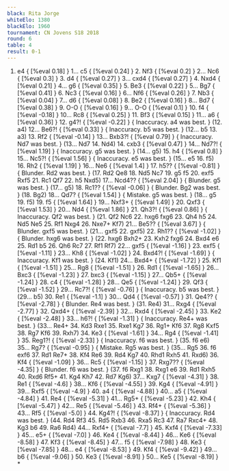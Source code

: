 ```yaml
---
black: Rita Jorge
whiteElo: 1380
blackElo: 1960
tournament: CN Jovens S18 2018
round: 6
table: 4
result: 0-1
---
```


1. e4 { [%eval 0.18] } 1... c5 { [%eval 0.24] } 2. Nf3 { [%eval 0.2] } 2... Nc6 { [%eval 0.3] } 3. d4 { [%eval 0.27] } 3... cxd4 { [%eval 0.27] } 4. Nxd4 { [%eval 0.21] } 4... g6 { [%eval 0.35] } 5. Be3 { [%eval 0.22] } 5... Bg7 { [%eval 0.41] } 6. Nc3 { [%eval 0.16] } 6... Nf6 { [%eval 0.26] } 7. Nb3 { [%eval 0.04] } 7... d6 { [%eval 0.08] } 8. Be2 { [%eval 0.16] } 8... Bd7 { [%eval 0.38] } 9. O-O { [%eval 0.16] } 9... O-O { [%eval 0.1] } 10. f4 { [%eval -0.18] } 10... Rc8 { [%eval 0.25] } 11. Bf3 { [%eval 0.15] } 11... a6 { [%eval 0.36] } 12. g4?! { [%eval -0.22] } { Inaccuracy. a4 was best. } (12. a4) 12... Be6?! { [%eval 0.33] } { Inaccuracy. b5 was best. } (12... b5 13. a3) 13. Rf2 { [%eval -0.14] } 13... Bxb3?! { [%eval 0.79] } { Inaccuracy. Nd7 was best. } (13... Nd7 14. Nd4) 14. cxb3 { [%eval 0.47] } 14... Nd7?! { [%eval 1.19] } { Inaccuracy. g5 was best. } (14... g5) 15. h4 { [%eval 0.8] } 15... Nc5?! { [%eval 1.56] } { Inaccuracy. e5 was best. } (15... e5 16. f5) 16. Rh2 { [%eval 1.19] } 16... Ne6 { [%eval 1.4] } 17. h5?? { [%eval -0.81] } { Blunder. Rd2 was best. } (17. Rd2 Qe8 18. Nd5 Nc7 19. g5 f5 20. exf5 Rxf5 21. Rc1 Qf7 22. h5 Nxd5) 17... Ncd4?? { [%eval 2.04] } { Blunder. g5 was best. } (17... g5) 18. Rc1?? { [%eval -0.06] } { Blunder. Bg2 was best. } (18. Bg2) 18... Qd7? { [%eval 1.54] } { Mistake. g5 was best. } (18... g5 19. f5) 19. f5 { [%eval 1.64] } 19... Nxf3+ { [%eval 1.49] } 20. Qxf3 { [%eval 1.53] } 20... Nd4 { [%eval 1.86] } 21. Qh3?! { [%eval 0.86] } { Inaccuracy. Qf2 was best. } (21. Qf2 Nc6 22. hxg6 fxg6 23. Qh4 h5 24. Nd5 Ne5 25. Rf1 Nxg4 26. Nxe7+ Kf7) 21... Be5?? { [%eval 3.67] } { Blunder. gxf5 was best. } (21... gxf5 22. gxf5) 22. Rh1?? { [%eval -1.02] } { Blunder. hxg6 was best. } (22. hxg6 Bxh2+ 23. Kxh2 fxg6 24. Bxd4 e6 25. Rd1 b5 26. Qh6 Rc7 27. Rf1 Rf7) 22... gxf5 { [%eval -1.16] } 23. exf5 { [%eval -1.11] } 23... Kh8 { [%eval -1.02] } 24. Bxd4?! { [%eval -1.69] } { Inaccuracy. Kf1 was best. } (24. Kf1) 24... Bxd4+ { [%eval -1.72] } 25. Kf1 { [%eval -1.51] } 25... Rg8 { [%eval -1.51] } 26. Rd1 { [%eval -1.65] } 26... Bxc3 { [%eval -1.23] } 27. bxc3 { [%eval -1.15] } 27... Qb5+ { [%eval -1.24] } 28. c4 { [%eval -1.28] } 28... Qe5 { [%eval -1.24] } 29. Qf3 { [%eval -1.52] } 29... Rc7?! { [%eval -0.76] } { Inaccuracy. b5 was best. } (29... b5) 30. Re1 { [%eval -1.1] } 30... Qd4 { [%eval -0.57] } 31. Qe4?? { [%eval -2.78] } { Blunder. Re4 was best. } (31. Re4) 31... Rxg4 { [%eval -2.77] } 32. Qxd4+ { [%eval -2.39] } 32... Rxd4 { [%eval -2.45] } 33. Ke2 { [%eval -2.48] } 33... h6?! { [%eval -1.31] } { Inaccuracy. Re4+ was best. } (33... Re4+ 34. Kd3 Rxe1 35. Rxe1 Kg7 36. Rg1+ Kf6 37. Rg8 Kxf5 38. Rg7 Kf6 39. Rxh7) 34. Ke3 { [%eval -1.61] } 34... Rg4 { [%eval -1.41] } 35. Reg1?! { [%eval -2.33] } { Inaccuracy. f6 was best. } (35. f6 e6) 35... Rg7? { [%eval -0.95] } { Mistake. Rg5 was best. } (35... Rg5 36. f6 exf6 37. Rd1 Re7+ 38. Kf4 Re6 39. Rd4 Kg7 40. Rhd1 Rxh5 41. Rxd6) 36. Kf4 { [%eval -1.09] } 36... Rc5 { [%eval -1.15] } 37. Rxg7?? { [%eval -4.35] } { Blunder. f6 was best. } (37. f6 Rxg1 38. Rxg1 e6 39. Rd1 Rxh5 40. Rxd6 Rf5+ 41. Kg4 Kh7 42. Rd7 Kg6) 37... Kxg7 { [%eval -4.31] } 38. Re1 { [%eval -4.6] } 38... Kf6 { [%eval -4.55] } 39. Kg4 { [%eval -4.91] } 39... Rxf5 { [%eval -4.9] } 40. a4 { [%eval -4.88] } 40... a5 { [%eval -4.84] } 41. Re4 { [%eval -5.31] } 41... Rg5+ { [%eval -5.23] } 42. Kh4 { [%eval -5.47] } 42... Re5 { [%eval -5.46] } 43. Rf4+ { [%eval -5.36] } 43... Rf5 { [%eval -5.0] } 44. Kg4?! { [%eval -8.37] } { Inaccuracy. Rd4 was best. } (44. Rd4 Rf3 45. Rd5 Rxb3 46. Rxa5 Rc3 47. Ra7 Rxc4+ 48. Kg3 b6 49. Ra6 Rd4) 44... Rxf4+ { [%eval -7.7] } 45. Kxf4 { [%eval -7.33] } 45... e5+ { [%eval -7.0] } 46. Ke4 { [%eval -8.44] } 46... Ke6 { [%eval -8.58] } 47. Kf3 { [%eval -8.45] } 47... f5 { [%eval -7.98] } 48. Ke3 { [%eval -7.85] } 48... e4 { [%eval -8.53] } 49. Kf4 { [%eval -9.42] } 49... b6 { [%eval -9.06] } 50. Ke3 { [%eval -8.91] } 50... Ke5 { [%eval -8.19] } *

